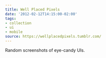 ```yaml
---
title: Well Placed Pixels
date: '2012-02-12T14:15:00-02:00'
tags:
- collection
- ui
- mobile
source: https://wellplacedpixels.tumblr.com/
---
```

Random screenshots of eye-candy UIs.
